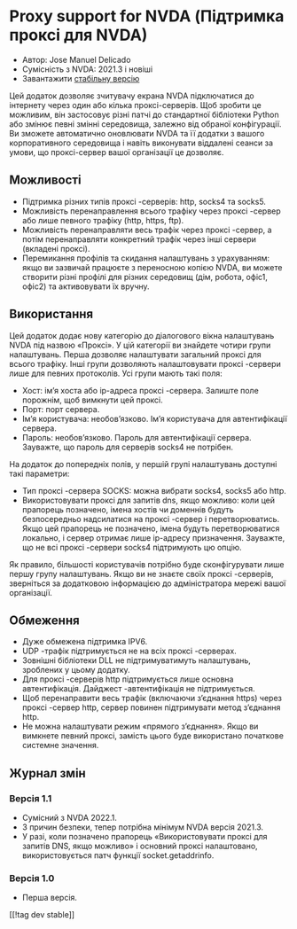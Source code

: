 # Proxy support for NVDA (Підтримка проксі для NVDA) #

* Автор: Jose Manuel Delicado
* Сумісність з NVDA: 2021.3 і новіші
* Завантажити [стабільну версію][1]

Цей додаток дозволяє зчитувачу екрана NVDA підключатися до інтернету через
один або кілька проксі-серверів. Щоб зробити це можливим, він застосовує
різні патчі до стандартної бібліотеки Python або змінює певні змінні
середовища, залежно від обраної конфігурації. Ви зможете автоматично
оновлювати NVDA та її додатки з вашого корпоративного середовища і навіть
виконувати віддалені сеанси за умови, що проксі-сервер вашої організації це
дозволяє.

## Можливості

* Підтримка різних типів проксі -серверів: http, socks4 та socks5.
* Можливість перенаправлення всього трафіку через проксі -сервер або лише
  певного трафіку (http, https, ftp).
* Можливість перенаправляти весь трафік через проксі -сервер, а потім
  перенаправляти конкретний трафік через інші сервери (вкладені проксі).
* Перемикання профілів та скидання налаштувань з урахуванням: якщо ви
  зазвичай працюєте з переносною копією NVDA, ви можете створити різні
  профілі для різних середовищ (дім, робота, офіс1, офіс2) та активовувати
  їх вручну.

## Використання

Цей додаток додає нову категорію до діалогового вікна налаштувань NVDA під
назвою «Проксі». У цій категорії ви знайдете чотири групи налаштувань. Перша
дозволяє налаштувати загальний проксі для всього трафіку. Інші групи
дозволяють налаштовувати проксі -сервери лише для певних протоколів. Усі
групи мають такі поля:

* Хост: ім’я хоста або ip-адреса проксі -сервера. Залиште поле порожнім, щоб
  вимкнути цей проксі.
* Порт: порт сервера.
* Ім’я користувача: необов’язково. Ім’я користувача для автентифікації
  сервера.
* Пароль: необов’язково. Пароль для автентифікації сервера. Зауважте, що
  пароль для серверів socks4 не потрібен.

На додаток до попередніх полів, у першій групі налаштувань доступні такі
параметри:

* Тип проксі -сервера SOCKS: можна вибрати socks4, socks5 або http.
* Використовувати проксі для запитів dns, якщо можливо: коли цей прапорець
  позначено, імена хостів чи доменнів будуть безпосередньо надсилатися на
  проксі -сервер і перетворюватись. Якщо цей прапорець не позначено, імена
  будуть перетворюватися локально, і сервер отримає лише ip-адресу
  призначення. Зауважте, що не всі проксі -сервери socks4 підтримують цю
  опцію.

Як правило, більшості користувачів потрібно буде сконфігурувати лише першу
групу налаштувань. Якщо ви не знаєте своїх проксі -серверів, зверніться за
додатковою інформацією до адміністратора мережі вашої організації.

## Обмеження

* Дуже обмежена підтримка IPV6.
* UDP -трафік підтримується не на всіх проксі -серверах.
* Зовнішні бібліотеки DLL не підтримуватимуть налаштувань, зроблених у цьому
  додатку.
* Для проксі -серверів http підтримується лише основна
  автентифікація. Дайджест -автентифікація не підтримується.
* Щоб перенаправити весь трафік (включаючи з’єднання https) через проксі
  -сервер http, сервер повинен підтримувати метод з’єднання http.
* Не можна налаштувати режим «прямого з’єднання». Якщо ви вимкнете певний
  проксі, замість цього буде використано початкове системне значення.

## Журнал змін

### Версія 1.1

* Сумісний з NVDA 2022.1.
* З причин безпеки, тепер потрібна мінімум NVDA версія 2021.3.
* У разі, коли позначено прапорець «Використовувати проксі для запитів DNS,
  якщо можливо» і основний проксі налаштовано, використовується патч функції
  socket.getaddrinfo.

### Версія 1.0

* Перша версія.

[[!tag dev stable]]

[1]: https://addons.nvda-project.org/files/get.php?file=nvdaproxy

